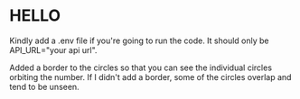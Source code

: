 # HELLO
Kindly add a .env file if you're going to run the code.
It should only be API_URL="your api url".

Added a border to the circles so that you can see the individual circles orbiting the number. If I didn't add a border, some of the circles overlap and tend to be unseen.
